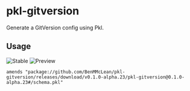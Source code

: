 # pkl-gitversion

Generate a GitVersion config using Pkl.

## Usage
![Stable](https://img.shields.io/github/v/release/BenMMcLean/pkl-gitversion?label=Stable)
![Preview](https://img.shields.io/github/v/release/BenMMcLean/pkl-gitversion?label=Preview&include_prereleases)

```pkl
amends "package://github.com/BenMMcLean/pkl-gitversion/releases/download/v0.1.0-alpha.23/pkl-gitversion@0.1.0-alpha.23#/schema.pkl"
```
